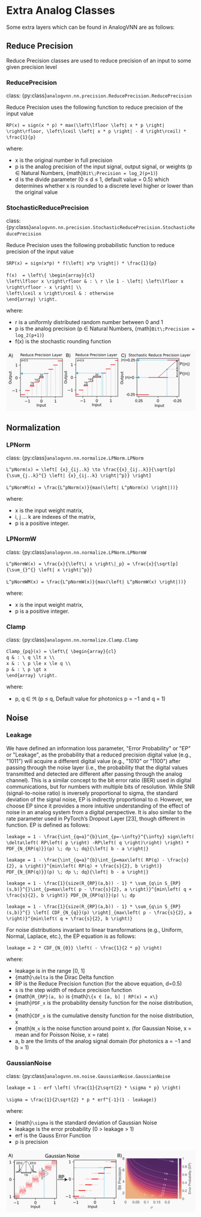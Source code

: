 # Extra Analog Classes

Some extra layers which can be found in AnalogVNN are as follows:

## Reduce Precision

Reduce Precision classes are used to reduce precision of an input to some given precision level

### ReducePrecision

class: {py:class}`analogvnn.nn.precision.ReducePrecision.ReducePrecision`

Reduce Precision uses the following function to reduce precision of the input value

```{math}
RP(x) = sign(x * p) * max(\left\lfloor \left| x * p \right| \right\rfloor, \left\lceil \left| x * p \right| - d \right\rceil) * \frac{1}{p}
```

where:

- x is the original number in full precision
- p is the analog precision of the input signal, output signal, or weights (p ∈ Natural Numbers,
  {math}`Bit\;Precision = log_2(p+1)`)
- d is the divide parameter (0 ≤ d ≤ 1, default value = 0.5) which determines whether x is rounded to a discrete level
  higher or lower than the original value

### StochasticReducePrecision

class: {py:class}`analogvnn.nn.precision.StochasticReducePrecision.StochasticReducePrecision`

Reduce Precision uses the following probabilistic function to reduce precision of the input value

```{math}
SRP(x) = sign(x*p) * f(\left| x*p \right|) * \frac{1}{p}

f(x)  = \left\{ \begin{array}{cl}
\left\lfloor x \right\rfloor & : \ r \le 1 - \left| \left\lfloor x \right\rfloor - x \right| \\
\left\lceil x \right\rceil & : otherwise
\end{array} \right.
```

where:

- r is a uniformly distributed random number between 0 and 1
- p is the analog precision (p ∈ Natural Numbers, {math}`Bit\;Precision = log_2(p+1)`)
- f(x) is the stochastic rounding function

![Reduce Precision Image](_static/reduce_precision.png)

## Normalization

### LPNorm

class: {py:class}`analogvnn.nn.normalize.LPNorm.LPNorm`

```{math}
L^pNorm(x) = \left[ {x}_{ij..k} \to \frac{{x}_{ij..k}}{\sqrt[p]{\sum_{j..k}^{} \left| {x}_{ij..k} \right|^p}} \right]

L^pNormM(x) = \frac{L^pNorm(x)}{max(\left| L^pNorm(x) \right|))}
```

where:

- x is the input weight matrix,
- i, j ... k are indexes of the matrix,
- p is a positive integer.

### LPNormW

class: {py:class}`analogvnn.nn.normalize.LPNorm.LPNormW`

```{math}
L^pNormW(x) = \frac{x}{\left\| x \right\|_p} = \frac{x}{\sqrt[p]{\sum_{}^{} \left| x \right|^p}}

L^pNormWM(x) = \frac{L^pNormW(x)}{max(\left| L^pNormW(x) \right|))}
```

where:

- x is the input weight matrix,
- p is a positive integer.

### Clamp

class: {py:class}`analogvnn.nn.normalize.Clamp.Clamp`

```{math}
Clamp_{pq}(x) = \left\{ \begin{array}{cl}
q & : \ q \lt x \\
x & : \ p \le x \le q \\
p & : \ p \gt x
\end{array} \right.
```

where:

- p, q ∈ ℜ (p ≤ q, Default value for photonics p = −1 and q = 1)

## Noise

### Leakage

We have defined an information loss parameter, "Error Probability" or "EP" or "Leakage", as the probability that a
reduced precision digital value (e.g., "1011") will acquire a different digital value (e.g., "1010" or "1100") after
passing through the noise layer (i.e., the probability that the digital values transmitted and detected are different
after passing through the analog channel). This is a similar concept to the bit error ratio (BER) used in digital
communications, but for numbers with multiple bits of resolution. While SNR (signal-to-noise ratio) is inversely
proportional to sigma, the standard deviation of the signal noise, EP is indirectly proportional to σ. However,
we choose EP since it provides a more intuitive understanding of the effect of noise in an analog system from a
digital perspective. It is also similar to the rate parameter used in PyTorch’s Dropout Layer \[23\], though different
in function. EP is defined as follows:

```{math}
leakage = 1 - \frac{\int_{q=a}^{b}\int_{p=-\infty}^{\infty} sign\left( \delta\left( RP\left( p \right) -RP\left( q \right)\right) \right) * PDF_{N_{RP(q)}}(p) \; dp \; dq}{\left| b - a \right|}
```

```{math}
leakage = 1 - \frac{\int_{q=a}^{b}\int_{p=max\left( RP(q) - \frac{s}{2}, a \right)}^{min\left( RP(q) + \frac{s}{2}, b \right)}  PDF_{N_{RP(q)}}(p) \; dp \; dq}{\left| b - a \right|}
```

```{math}
leakage = 1 - \frac{1}{size(R_{RP}(a,b)) - 1} * \sum_{q\in S_{RP}(s,b)}^{}\int_{p=max\left( p - \frac{s}{2}, a \right)}^{min\left( q + \frac{s}{2}, b \right)} PDF_{N_{RP(q)}}(p) \; dp
```

```{math}
leakage = 1 - \frac{1}{size(R_{RP}(a,b)) - 1} * \sum_{q\in S_{RP}(s,b)}^{} \left[ CDF_{N_{q}}(p) \right]_{max\left( p - \frac{s}{2}, a \right)}^{min\left( q + \frac{s}{2}, b \right)}
```

For noise distributions invariant to linear transformations (e.g., Uniform, Normal, Laplace, etc.), the EP equation is
as follows:

```{math}
leakage = 2 * CDF_{N_{0}} \left( - \frac{1}{2 * p} \right)
```

where:

- leakage is in the range \[0, 1\]
- {math}`\delta` is the Dirac Delta function
- RP is the Reduce Precision function (for the above equation, d=0.5)
- s is the step width of reduce precision function
- {math}`R_{RP}(a, b)` is {math}`\{x ∈ [a, b] | RP(x) = x\}`
- {math}`PDF_x` is the probability density function for the noise distribution, x
- {math}`CDF_x` is the cumulative density function for the noise distribution, x
- {math}`N_x` is the noise function around point x. (for Gaussian Noise, x = mean and for Poisson Noise, x = rate)
- a, b are the limits of the analog signal domain (for photonics a = −1 and b = 1)

### GaussianNoise

class: {py:class}`analogvnn.nn.noise.GaussianNoise.GaussianNoise`

```{math}
leakage = 1 - erf \left( \frac{1}{2\sqrt{2} * \sigma * p} \right)

\sigma = \frac{1}{2\sqrt{2} * p * erf^{-1}(1 - leakage)}
```

where:

- {math}`\sigma` is the standard deviation of Gaussian Noise
- leakage is the error probability (0 > leakage > 1)
- erf is the Gauss Error Function
- p is precision

![Reduce Precision Image](_static/noise_and_leakage.png)
